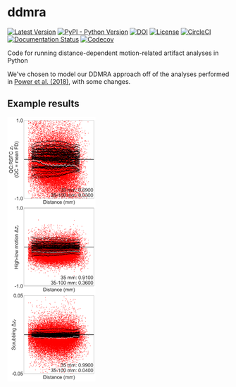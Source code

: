 # ddmra

[![Latest Version](https://img.shields.io/pypi/v/ddmra.svg)](https://pypi.python.org/pypi/ddmra/)
[![PyPI - Python Version](https://img.shields.io/pypi/pyversions/ddmra.svg)](https://pypi.python.org/pypi/ddmra/)
[![DOI](https://zenodo.org/badge/5363660.svg)](https://zenodo.org/badge/latestdoi/5363660)
[![License](https://img.shields.io/badge/License-LGPL%202.1-blue.svg)](https://opensource.org/licenses/LGPL-2.1)
[![CircleCI](https://circleci.com/gh/ME-ICA/ddmra.svg?style=shield)](https://circleci.com/gh/ME-ICA/ddmra)
[![Documentation Status](https://readthedocs.org/projects/ddmra/badge/?version=latest)](http://ddmra.readthedocs.io/en/latest/?badge=latest)
[![Codecov](https://codecov.io/gh/me-ica/ddmra/branch/main/graph/badge.svg)](https://codecov.io/gh/me-ica/ddmra)

Code for running distance-dependent motion-related artifact analyses in Python

We've chosen to model our DDMRA approach off of the analyses performed in
[Power et al. (2018)](https://doi.org/10.1073/pnas.1720985115), with some changes.

## Example results

<img src="docs/_static/example_results.png" alt="Example results" width="200"/>
